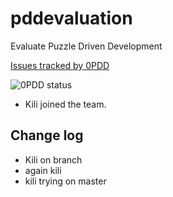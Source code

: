 # pddevaluation
Evaluate Puzzle Driven Development

[Issues tracked by 0PDD](http://www.0pdd.com/p?name=ralfw/pddevaluation)

![0PDD status](http://www.0pdd.com/svg?name=ralfw/pddevaluation)

* Kili joined the team.

## Change log
* Kili on branch
* again kili
* kili trying on master